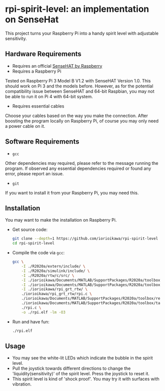 # rpi-spirit-level: an implementation on SenseHat

This project turns your Raspberry Pi into a handy spirit level with adjustable sensitivity.

## Hardware Requirements

- Requires an official [SenseHAT by Raspberry](https://www.raspberrypi.org/products/sense-hat/)
- Requires a Raspberry Pi

Tested on Raspberry Pi 3 Model B V1.2 with SenseHAT Version 1.0.
This should work on Pi 3 and the models before.
However, as for the potential compatibility issue between SenseHAT and 64-bit Raspbian, you may not be able to run it on Pi 4 with 64-bit system.

- Requires essential cables

Choose your cables based on the way you make the connection. After boosting the program locally on Raspberry Pi, of course you may only need a power cable on it.

## Software Requirements

- `gcc`

Other dependencies may required, please refer to the message running the program. If observed any essential dependencies required or found any error, please report an issue.

- `git`

If you want to install it from your Raspberry Pi, you may need this.

## Installation

You may want to make the installation on Raspberry Pi.

- Get source code:

    ```bash
    git clone --depth=1 https://github.com/iorioikawa/rpi-spirit-level
    cd rpi-spirit-level
    ```

- Compile the code via `gcc`:

    ```bash
    gcc \
        -I ./R2020a/extern/include/ \
        -I ./R2020a/simulink/include/ \
        -I ./R2020a/rtw/c/src/ \
        -I ./iorioikawa/Documents/MATLAB/SupportPackages/R2020a/toolbox/target/shared/svd/include/ \
        -I ./iorioikawa/Documents/MATLAB/SupportPackages/R2020a/toolbox/realtime/targets/raspi/server/ \
        -I ./iorioikawa/rpi_grt_rtw/ \
        ./iorioikawa/rpi_grt_rtw/rpi.c \
        ./iorioikawa/Documents/MATLAB/SupportPackages/R2020a/toolbox/realtime/targets/raspi/server/*.c \
        ./iorioikawa/Documents/MATLAB/SupportPackages/R2020a/toolbox/target/supportpackages/raspberrypi/src/MW_I2C.c \
        ./rpi.c \
        -o ./rpi.elf -lm -O3
    ```

- Run and have fun:

    ```bash
    ./rpi.elf
    ```

## Usage

- You may see the white-lit LEDs which indicate the bubble in the spirit level.
- Pull the joystick towards different directions to change the 'liquidity(sensitivity)' of the spirit level. Press the joystick to reset it.
- This spirit level is kind of 'shock proof'. You may try it with surfaces with vibration.

